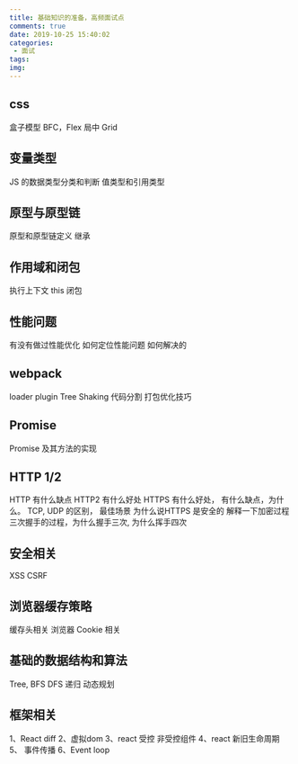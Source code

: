 ```yaml
---
title: 基础知识的准备，高频面试点
comments: true
date: 2019-10-25 15:40:02
categories:
 - 面试
tags:
img:
---
```


## css

盒子模型
BFC，Flex
局中
Grid

## 变量类型

JS 的数据类型分类和判断
值类型和引用类型

## 原型与原型链

原型和原型链定义
继承

## 作用域和闭包

执行上下文
this
闭包

## 性能问题

有没有做过性能优化
如何定位性能问题
如何解决的

## webpack

loader
plugin
Tree Shaking
代码分割
打包优化技巧

## Promise

Promise 及其方法的实现

## HTTP 1/2

HTTP 有什么缺点
HTTP2 有什么好处
HTTPS 有什么好处， 有什么缺点，为什么。
TCP, UDP 的区别， 最佳场景
为什么说HTTPS 是安全的
解释一下加密过程
三次握手的过程，为什么握手三次, 为什么挥手四次

## 安全相关

XSS
CSRF

## 浏览器缓存策略

缓存头相关
浏览器 Cookie 相关
 
## 基础的数据结构和算法

Tree,
BFS
DFS
递归
动态规划

## 框架相关

1、React diff
2、虚拟dom
3、react 受控 非受控组件
4、react 新旧生命周期
5、 事件传播
6、Event loop

